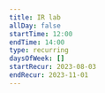 ```yaml
---
title: IR lab
allDay: false
startTime: 12:00
endTime: 14:00
type: recurring
daysOfWeek: []
startRecur: 2023-08-03
endRecur: 2023-11-01
---
```

